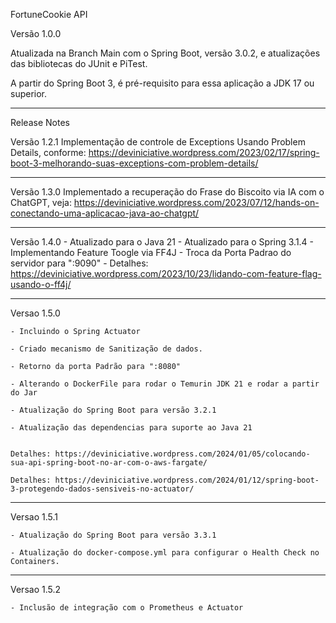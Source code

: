 FortuneCookie API

Versão 1.0.0

Atualizada na Branch Main com o Spring Boot, versão 3.0.2, e atualizações das bibliotecas do JUnit e PiTest.

A partir do Spring Boot 3, é pré-requisito para essa aplicação a JDK 17 ou superior.

______________

Release Notes

Versão 1.2.1 
    Implementação de controle de Exceptions Usando Problem Details, conforme:
    https://deviniciative.wordpress.com/2023/02/17/spring-boot-3-melhorando-suas-exceptions-com-problem-details/

_______________
Versão 1.3.0
    Implementado a recuperação do Frase do Biscoito via IA com o ChatGPT, veja:
    https://deviniciative.wordpress.com/2023/07/12/hands-on-conectando-uma-aplicacao-java-ao-chatgpt/

________________
Versão 1.4.0
    - Atualizado para o Java 21
    - Atualizado para o Spring 3.1.4
    - Implementando Feature Toogle via FF4J
    - Troca da Porta Padrao do servidor para ":9090"
    - Detalhes: https://deviniciative.wordpress.com/2023/10/23/lidando-com-feature-flag-usando-o-ff4j/

________________
Versao 1.5.0
    
    - Incluindo o Spring Actuator

    - Criado mecanismo de Sanitização de dados.

    - Retorno da porta Padrão para ":8080"

    - Alterando o DockerFile para rodar o Temurin JDK 21 e rodar a partir do Jar

    - Atualização do Spring Boot para versão 3.2.1

    - Atualização das dependencias para suporte ao Java 21

    
    Detalhes: https://deviniciative.wordpress.com/2024/01/05/colocando-sua-api-spring-boot-no-ar-com-o-aws-fargate/

    Detalhes: https://deviniciative.wordpress.com/2024/01/12/spring-boot-3-protegendo-dados-sensiveis-no-actuator/

________________
Versao 1.5.1
    
    - Atualização do Spring Boot para versão 3.3.1 

    - Atualização do docker-compose.yml para configurar o Health Check no Containers.

________________
Versao 1.5.2

    - Inclusão de integração com o Prometheus e Actuator